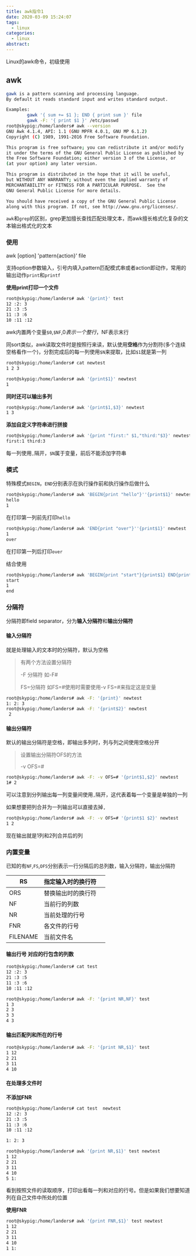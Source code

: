 ```yaml
---
title: awk指令1
date: 2020-03-09 15:24:07
tags: 
  - linux
categories:
  - linux
abstract:
---
```


Linux的awk命令，初级使用

<!--more-->

## awk

```bash
gawk is a pattern scanning and processing language.
By default it reads standard input and writes standard output.

Examples:
        gawk '{ sum += $1 }; END { print sum }' file
        gawk -F: '{ print $1 }' /etc/passwd
root@skypig:/home/landers# awk --version
GNU Awk 4.1.4, API: 1.1 (GNU MPFR 4.0.1, GNU MP 6.1.2)
Copyright (C) 1989, 1991-2016 Free Software Foundation.

This program is free software; you can redistribute it and/or modify
it under the terms of the GNU General Public License as published by
the Free Software Foundation; either version 3 of the License, or
(at your option) any later version.

This program is distributed in the hope that it will be useful,
but WITHOUT ANY WARRANTY; without even the implied warranty of
MERCHANTABILITY or FITNESS FOR A PARTICULAR PURPOSE.  See the
GNU General Public License for more details.

You should have received a copy of the GNU General Public License
along with this program. If not, see http://www.gnu.org/licenses/.
```

`awk`和`grep`的区别，grep更加擅长查找匹配处理文本，而awk擅长格式化复杂的文本输出格式化的文本

### 使用

awk [option] 'pattern{action}' file

支持option参数输入，引号内填入pattern匹配模式串或者action即动作，常用的输出动作`print`和`printf`

**使用print打印一个文件**

```bash
root@skypig:/home/landers# awk '{print}' test
12 :2: 3
21 :3 :5
11 :3 :6
10 :11 :12
```

awk内置两个变量`$0`,`$NF`,$0表示一个整行，$NF表示末行

同sort类似，awk读取文件时是按照行来读，默认使用**空格**作为分割符(多个连续空格看作一个)，分割完成后的每一列使用`$N`来提取，比如`$1`就是第一列

```bash
root@skypig:/home/landers# cat newtest
1 2 3

root@skypig:/home/landers# awk '{print$1}' newtest
1
```

**同时还可以输出多列**

```bash
root@skypig:/home/landers# awk '{print$1,$3}' newtest
1 3
```

**添加自定义字符串进行拼接**

```bash
root@skypig:/home/landers# awk '{print "first:" $1,"third:"$3}' newtest
first:1 third:3
```

每一列使用`,`隔开，`$N`属于变量，前后不能添加字符串

### 模式

特殊模式`BEGIN`，`END`分别表示在执行操作前和执行操作后做什么

```bash
root@skypig:/home/landers# awk 'BEGIN{print "hello"}''{print$1}' newtest
hello
1
```

在打印第一列前先打印`hello`

```bash
root@skypig:/home/landers# awk 'END{print "over"}''{print$1}' newtest
1
over
```

在打印第一列后打印`over`

结合使用

```bash
root@skypig:/home/landers# awk 'BEGIN{print "start"}{print$1} END{print "end"}' newtest
start
1
end
```

### 分隔符

分隔符即field separator，分为**输入分隔符**和**输出分隔符**

#### 输入分隔符

就是处理输入的文本时的分隔符，默认为空格

> 有两个方法设置分隔符
>
> -F 分隔符 如-F#
>
> FS=分隔符 如FS=#使用时需要使用-v FS=#来指定这是变量

```bash
root@skypig:/home/landers# awk -F: '{print}' newtest
1: 2: 3
root@skypig:/home/landers# awk -F: '{print$2}' newtest
 2
```

#### 输出分隔符

默认的输出分隔符是空格，即输出多列时，列与列之间使用空格分开

> 设置输出分隔符OFS的方法
>
> -v OFS=#

```bash
root@skypig:/home/landers# awk -F: -v OFS=# '{print$1,$2}' newtest
1# 2
```

可以注意到分列输出每一列变量间使用`,`隔开，这代表着每一个变量是单独的一列

如果想要把列合并为一列输出可以直接去掉`,`

```bash
root@skypig:/home/landers# awk -F: -v OFS=# '{print$1 $2}' newtest
1 2
```

现在输出就是1列和2列合并后的列

### 内置变量

已知的有`NF`,`FS`,`OFS`分别表示一行分隔后的总列数，输入分隔符，输出分隔符

| RS       | 指定输入时的换行符 |      |
| -------- | ------------------ | ---- |
| ORS      | 替换输出时的换行符 |      |
| NF       | 当前行的列数       |      |
| NR       | 当前处理的行号     |      |
| FNR      | 各文件的行号       |      |
| FILENAME | 当前文件名         |      |

#### 输出行号 对应的行包含的列数

```bash
root@skypig:/home/landers# cat test
12 :2: 3
21 :3 :5
11 :3 :6
10 :11 :12

root@skypig:/home/landers# awk -F: '{print NR,NF}' test
1 3
2 3
3 3
4 3
```

#### 输出匹配列和所在的行号

```bash
root@skypig:/home/landers# awk -F: '{print NR,$1}' test
1 12
2 21
3 11
4 10
```

#### 在处理多文件时

**不添加FNR**

```bash
root@skypig:/home/landers# cat test  newtest
12 :2: 3
21 :3 :5
11 :3 :6
10 :11 :12

1: 2: 3

root@skypig:/home/landers# awk '{print NR,$1}' test newtest
1 12
2 21
3 11
4 10
5 1:
```

看到按照文件的读取顺序，打印出看每一列和对应的行号。但是如果我们想要知道列在自己文件中所处的位置

**使用FNR**

```bash
root@skypig:/home/landers# awk '{print FNR,$1}' test newtest
1 12
2 21
3 11
4 10
1 1:
```

